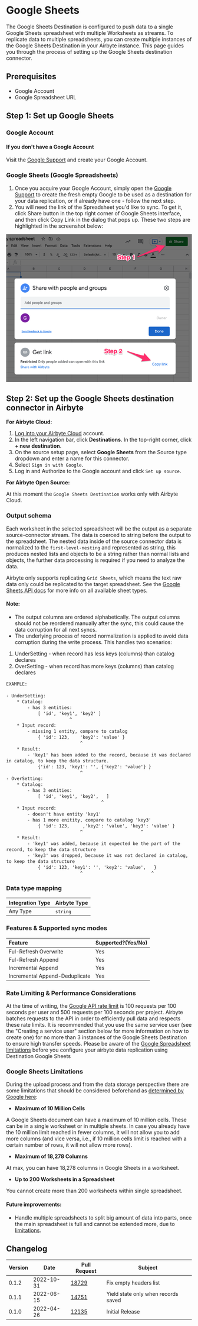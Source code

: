 # Google Sheets

The Google Sheets Destination is configured to push data to a single Google Sheets spreadsheet with multiple Worksheets as streams. To replicate data to multiple spreadsheets, you can create multiple instances of the Google Sheets Destination in your Airbyte instance.
This page guides you through the process of setting up the Google Sheets destination connector.

## Prerequisites

- Google Account
- Google Spreadsheet URL

## Step 1: Set up Google Sheets

### Google Account

#### If you don't have a Google Account

Visit the [Google Support](https://support.google.com/accounts/answer/27441?hl=en) and create your Google Account.

### Google Sheets (Google Spreadsheets)

1. Once you acquire your Google Account, simply open the [Google Support](https://support.google.com/docs/answer/6000292?hl=en&co=GENIE.Platform%3DDesktop) to create the fresh empty Google to be used as a destination for your data replication, or if already have one - follow the next step.
2. You will need the link of the Spreadsheet you'd like to sync. To get it, click Share button in the top right corner of Google Sheets interface, and then click Copy Link in the dialog that pops up.
   These two steps are highlighted in the screenshot below:

![](../../.gitbook/assets/google_spreadsheet_url.png)

## Step 2: Set up the Google Sheets destination connector in Airbyte

**For Airbyte Cloud:**

1. [Log into your Airbyte Cloud](https://cloud.airbyte.com/workspaces) account.
2. In the left navigation bar, click **Destinations**. In the top-right corner, click **+ new destination**.
3. On the source setup page, select **Google Sheets** from the Source type dropdown and enter a name for this connector.
4. Select `Sign in with Google`.
5. Log in and Authorize to the Google account and click `Set up source`.

**For Airbyte Open Source:**

At this moment the `Google Sheets Destination` works only with Airbyte Cloud.

### Output schema

Each worksheet in the selected spreadsheet will be the output as a separate source-connector stream. The data is coerced to string before the output to the spreadsheet. The nested data inside of the source connector data is normalized to the `first-level-nesting` and represented as string, this produces nested lists and objects to be a string rather than normal lists and objects, the further data processing is required if you need to analyze the data.

Airbyte only supports replicating `Grid Sheets`, which means the text raw data only could be replicated to the target spreadsheet. See the [Google Sheets API docs](https://developers.google.com/sheets/api/reference/rest/v4/spreadsheets/sheets#SheetType) for more info on all available sheet types.

#### Note:

- The output columns are ordered alphabetically. The output columns should not be reordered manually after the sync, this could cause the data corruption for all next syncs.
- The underlying process of record normalization is applied to avoid data corruption during the write process. This handles two scenarios:

1. UnderSetting - when record has less keys (columns) than catalog declares
2. OverSetting - when record has more keys (columns) than catalog declares

```
EXAMPLE:

- UnderSetting:
    * Catalog:
        - has 3 entities:
            [ 'id', 'key1', 'key2' ]
                        ^
    * Input record:
        - missing 1 entity, compare to catalog
            { 'id': 123,    'key2': 'value' }
                            ^
    * Result:
        - 'key1' has been added to the record, because it was declared in catalog, to keep the data structure.
            {'id': 123, 'key1': '', {'key2': 'value'} }
                            ^
- OverSetting:
    * Catalog:
        - has 3 entities:
            [ 'id', 'key1', 'key2',   ]
                                    ^
    * Input record:
        - doesn't have entity 'key1'
        - has 1 more enitity, compare to catalog 'key3'
            { 'id': 123,     ,'key2': 'value', 'key3': 'value' }
                            ^                      ^
    * Result:
        - 'key1' was added, because it expected be the part of the record, to keep the data structure
        - 'key3' was dropped, because it was not declared in catalog, to keep the data structure
            { 'id': 123, 'key1': '', 'key2': 'value',   }
                            ^                          ^
```

### Data type mapping

| Integration Type | Airbyte Type |
| :--------------- | :----------- |
| Any Type         | `string`     |

### Features & Supported sync modes

| Feature                        | Supported?\(Yes/No\) |
| :----------------------------- | :------------------- |
| Ful-Refresh Overwrite          | Yes                  |
| Ful-Refresh Append             | Yes                  |
| Incremental Append             | Yes                  |
| Incremental Append-Deduplicate | Yes                  |

### Rate Limiting & Performance Considerations

At the time of writing, the [Google API rate limit](https://developers.google.com/sheets/api/limits) is 100 requests per 100 seconds per user and 500 requests per 100 seconds per project. Airbyte batches requests to the API in order to efficiently pull data and respects these rate limits. It is recommended that you use the same service user \(see the "Creating a service user" section below for more information on how to create one\) for no more than 3 instances of the Google Sheets Destination to ensure high transfer speeds.
Please be aware of the [Google Spreadsheet limitations](#limitations) before you configure your airbyte data replication using Destination Google Sheets

### <a name="limitations"></a>Google Sheets Limitations

During the upload process and from the data storage perspective there are some limitations that should be considered beforehand as [determined by Google here](https://support.google.com/drive/answer/37603):

- **Maximum of 10 Million Cells**

A Google Sheets document can have a maximum of 10 million cells. These can be in a single worksheet or in multiple sheets.
In case you already have the 10 million limit reached in fewer columns, it will not allow you to add more columns (and vice versa, i.e., if 10 million cells limit is reached with a certain number of rows, it will not allow more rows).

- **Maximum of 18,278 Columns**

At max, you can have 18,278 columns in Google Sheets in a worksheet.

- **Up to 200 Worksheets in a Spreadsheet**

You cannot create more than 200 worksheets within single spreadsheet.

#### Future improvements:

- Handle multiple spreadsheets to split big amount of data into parts, once the main spreadsheet is full and cannot be extended more, due to [limitations](#limitations).

## Changelog

| Version | Date       | Pull Request                                             | Subject                             |
| ------- | ---------- | -------------------------------------------------------- | ----------------------------------- |
| 0.1.2   | 2022-10-31 | [18729](https://github.com/airbytehq/airbyte/pull/18729) | Fix empty headers list              |
| 0.1.1   | 2022-06-15 | [14751](https://github.com/airbytehq/airbyte/pull/14751) | Yield state only when records saved |
| 0.1.0   | 2022-04-26 | [12135](https://github.com/airbytehq/airbyte/pull/12135) | Initial Release                     |

